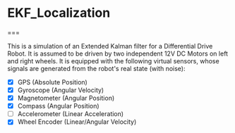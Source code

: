 # EKF_Localization

===

This is a simulation of an Extended Kalman filter for a Differential Drive Robot.
It is assumed to be driven by two independent 12V DC Motors on left and right wheels.
It is equipped with the following virtual sensors, whose signals are generated from the robot's real state (with noise):

- [x] GPS (Absolute Position)
- [x] Gyroscope (Angular Velocity)
- [x] Magnetometer (Angular Position)
- [x] Compass (Angular Position)
- [ ] Accelerometer (Linear Acceleration)
- [x] Wheel Encoder (Linear/Angular Velocity)
